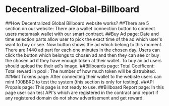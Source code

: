 # Decentralized-Global-Billboard

##How Decentralized Global Billboard website works?
  ##There are 5 section on our website:
    There are a wallet connection button to connect users metamask wallet with our smart contract.
    ##Buy Ad page:
      Date and time selection parts allow user to pick the exact time of the ad which user's want to buy or see.
      Now button shows the ad which belong to this moment.
      There are 1440 ad part for each one minutes in the chosen day. Users can click the button which belongs to chosen ad and then they can see or buy the chosen ad if they have enough token at their wallet. To buy an ad users should upload the their ad's image.
     ##Billboards page:
       Total Coefficent: 
       Total reward in pool : The number of how much token will be distrubited.
     ##Mint Tokens page:
       After connecting their wallet to the webiste users can mint 100BBRD to test the system (this section is only for testing).
     ##API Propals page:
      This page is not ready to use.
     ##Billboard Report page:
      In this page user can test API's which are registered in the contract and report if any registered domain do not show advertisement and get reward.
     
